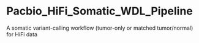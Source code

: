 # Pacbio_HiFi_Somatic_WDL_Pipeline
A somatic variant-calling workflow (tumor-only or matched tumor/normal) for HiFi data
